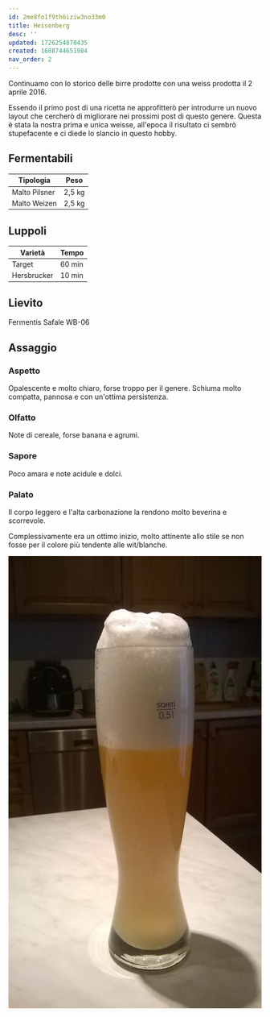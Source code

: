 ```yaml
---
id: 2me8fo1f9th6iziw3no33m0
title: Heisenberg
desc: ''
updated: 1726254878435
created: 1688744651984
nav_order: 2
---
```

Continuamo con lo storico delle birre prodotte con una weiss prodotta il 2 aprile 2016.

Essendo il primo post di una ricetta ne approfitterò per introdurre un nuovo layout che cercherò di migliorare nei prossimi post di questo genere. Questa è stata la nostra prima e unica weisse, all'epoca il risultato ci sembrò stupefacente e ci diede lo slancio in questo hobby.

## Fermentabili

| Tipologia     | Peso   |
|---------------|--------|
| Malto Pilsner | 2,5 kg |
| Malto Weizen  | 2,5 kg |

## Luppoli

| Varietà     | Tempo  |
|-------------|--------|
| Target      | 60 min |
| Hersbrucker | 10 min |

## Lievito

Fermentis Safale WB-06

## Assaggio

### Aspetto

Opalescente e molto chiaro, forse troppo per il genere. Schiuma molto compatta, pannosa e con un'ottima persistenza.

### Olfatto

Note di cereale, forse banana e agrumi.

### Sapore

Poco amara e note acidule e dolci.

### Palato

Il corpo leggero e l'alta carbonazione la rendono molto beverina e scorrevole.

Complessivamente era un ottimo inizio, molto attinente allo stile se non fosse per il colore più tendente alle wit/blanche.

![image](./assets/images/heisenberg.jpg)
